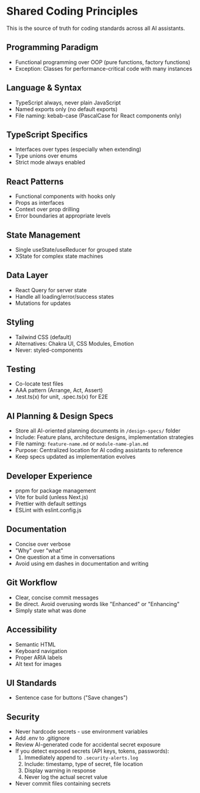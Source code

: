 # Shared Coding Principles

This is the source of truth for coding standards across all AI assistants.

## Programming Paradigm
- Functional programming over OOP (pure functions, factory functions)
- Exception: Classes for performance-critical code with many instances

## Language & Syntax
- TypeScript always, never plain JavaScript
- Named exports only (no default exports)
- File naming: kebab-case (PascalCase for React components only)

## TypeScript Specifics
- Interfaces over types (especially when extending)
- Type unions over enums
- Strict mode always enabled

## React Patterns
- Functional components with hooks only
- Props as interfaces
- Context over prop drilling
- Error boundaries at appropriate levels

## State Management
- Single useState/useReducer for grouped state
- XState for complex state machines

## Data Layer
- React Query for server state
- Handle all loading/error/success states
- Mutations for updates

## Styling
- Tailwind CSS (default)
- Alternatives: Chakra UI, CSS Modules, Emotion
- Never: styled-components

## Testing
- Co-locate test files
- AAA pattern (Arrange, Act, Assert)
- .test.ts(x) for unit, .spec.ts(x) for E2E

## AI Planning & Design Specs
- Store all AI-oriented planning documents in `/design-specs/` folder
- Include: Feature plans, architecture designs, implementation strategies
- File naming: `feature-name.md` or `module-name-plan.md`
- Purpose: Centralized location for AI coding assistants to reference
- Keep specs updated as implementation evolves

## Developer Experience
- pnpm for package management
- Vite for build (unless Next.js)
- Prettier with default settings
- ESLint with eslint.config.js

## Documentation
- Concise over verbose
- "Why" over "what"
- One question at a time in conversations
- Avoid using em dashes in documentation and writing

## Git Workflow
- Clear, concise commit messages
- Be direct. Avoid overusing words like "Enhanced" or "Enhancing"
- Simply state what was done

## Accessibility
- Semantic HTML
- Keyboard navigation
- Proper ARIA labels
- Alt text for images

## UI Standards
- Sentence case for buttons ("Save changes")

## Security
- Never hardcode secrets - use environment variables
- Add .env to .gitignore
- Review AI-generated code for accidental secret exposure
- If you detect exposed secrets (API keys, tokens, passwords):
  1. Immediately append to `.security-alerts.log` 
  2. Include: timestamp, type of secret, file location
  3. Display warning in response
  4. Never log the actual secret value
- Never commit files containing secrets